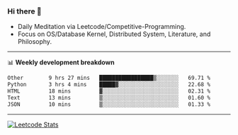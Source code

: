 ### Hi there 👋
* Daily Meditation via Leetcode/Competitive-Programming.
* Focus on OS/Database Kernel, Distributed System, Literature, and Philosophy.

-------

📊 **Weekly development breakdown**
<!--START_SECTION:waka-->

```txt
Other        9 hrs 27 mins   █████████████████▒░░░░░░░   69.71 %
Python       3 hrs 4 mins    █████▓░░░░░░░░░░░░░░░░░░░   22.68 %
HTML         18 mins         ▓░░░░░░░░░░░░░░░░░░░░░░░░   02.31 %
Text         13 mins         ▒░░░░░░░░░░░░░░░░░░░░░░░░   01.60 %
JSON         10 mins         ▒░░░░░░░░░░░░░░░░░░░░░░░░   01.33 %
```

<!--END_SECTION:waka-->

-------

[![Leetcode Stats](https://leetcard.jacoblin.cool/hzhang413?font=Fira+Mono)](https://leetcode.com/fxrc)
<!-- ![image](./cyberpunk-ghost-in-the-shell.gif)
![image](./gis-archive.png) -->
